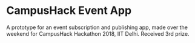 # CampusHack Event App
A prototype for an event subscription and publishing app, made over the weekend for CampusHack Hackathon 2018, IIT Delhi.
Received 3rd prize.
